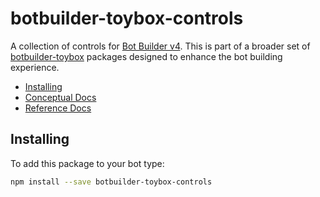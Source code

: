 # botbuilder-toybox-controls
A collection of controls for [Bot Builder v4](https://github.com/Microsoft/botbuilder-js).  This is part of a broader set of [botbuilder-toybox](https://github.com/Stevenic/botbuilder-toybox) packages designed to enhance the bot building experience. 

- [Installing](#installing)
- [Conceptual Docs](https://github.com/Stevenic/botbuilder-toybox/blob/master/docs/README.md)
- [Reference Docs](https://github.com/Stevenic/botbuilder-toybox/blob/master/docs/reference/README.md)

## Installing
To add this package to your bot type:

```bash
npm install --save botbuilder-toybox-controls
```
